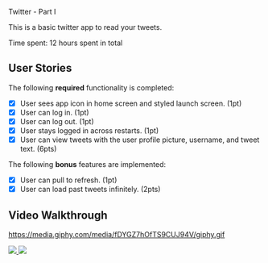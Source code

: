 Twitter - Part I

This is a basic twitter app to read your tweets.

Time spent: 12 hours spent in total

## User Stories

The following **required** functionality is completed:

- [X] User sees app icon in home screen and styled launch screen. (1pt)
- [X] User can log in. (1pt)
- [X] User can log out. (1pt)
- [X] User stays logged in across restarts. (1pt)
- [X] User can view tweets with the user profile picture, username, and tweet text. (6pts)

The following **bonus** features are implemented:

- [X] User can pull to refresh. (1pt)
- [X] User can load past tweets infinitely. (2pts)

## Video Walkthrough

https://media.giphy.com/media/fDYGZ7hOfTS9CUJ94V/giphy.gif

<a href="http://www.google.com">
  <img src="https://media.giphy.com/media/fDYGZ7hOfTS9CUJ94V/giphy.gif">
</a>

<a href="https://media.giphy.com/media/fDYGZ7hOfTS9CUJ94V/giphy.gif">
  <img src="https://media.giphy.com/media/fDYGZ7hOfTS9CUJ94V/giphy.gif">
</a>

